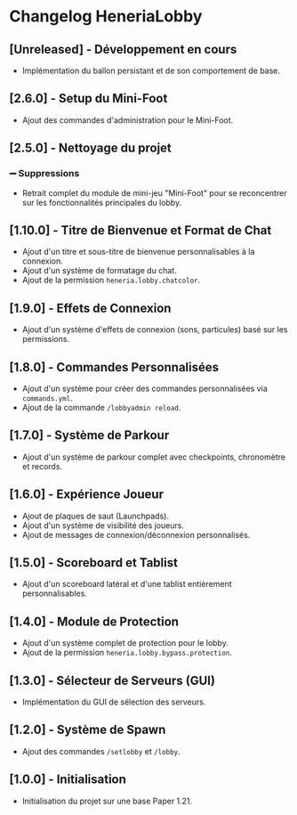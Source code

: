 # Changelog HeneriaLobby

## [Unreleased] - Développement en cours

- Implémentation du ballon persistant et de son comportement de base.

## [2.6.0] - Setup du Mini-Foot
- Ajout des commandes d'administration pour le Mini-Foot.

## [2.5.0] - Nettoyage du projet
### ➖ Suppressions
- Retrait complet du module de mini-jeu "Mini-Foot" pour se reconcentrer sur les fonctionnalités principales du lobby.

## [1.10.0] - Titre de Bienvenue et Format de Chat
- Ajout d'un titre et sous-titre de bienvenue personnalisables à la connexion.
- Ajout d'un système de formatage du chat.
- Ajout de la permission `heneria.lobby.chatcolor`.

## [1.9.0] - Effets de Connexion
- Ajout d'un système d'effets de connexion (sons, particules) basé sur les permissions.

## [1.8.0] - Commandes Personnalisées
- Ajout d'un système pour créer des commandes personnalisées via `commands.yml`.
- Ajout de la commande `/lobbyadmin reload`.

## [1.7.0] - Système de Parkour
- Ajout d'un système de parkour complet avec checkpoints, chronomètre et records.

## [1.6.0] - Expérience Joueur
- Ajout de plaques de saut (Launchpads).
- Ajout d'un système de visibilité des joueurs.
- Ajout de messages de connexion/déconnexion personnalisés.

## [1.5.0] - Scoreboard et Tablist
- Ajout d'un scoreboard latéral et d'une tablist entièrement personnalisables.

## [1.4.0] - Module de Protection
- Ajout d'un système complet de protection pour le lobby.
- Ajout de la permission `heneria.lobby.bypass.protection`.

## [1.3.0] - Sélecteur de Serveurs (GUI)
- Implémentation du GUI de sélection des serveurs.

## [1.2.0] - Système de Spawn
- Ajout des commandes `/setlobby` et `/lobby`.

## [1.0.0] - Initialisation
- Initialisation du projet sur une base Paper 1.21.

